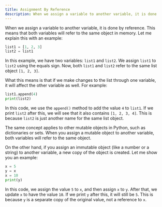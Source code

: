 ```yaml
---
title: Assignment By Reference
description: When we assign a variable to another variable, it is done by reference. This means that both variables will refer to the same object in memory.
---
```


When we assign a variable to another variable, it is done by reference. This means that both variables will refer to the same object in memory. Let me explain this with an example:

```python
list1 = [1, 2, 3]
list2 = list1
```

In this example, we have two variables: `list1` and `list2`. We assign `list1` to `list2` using the equals sign. Now, both `list1` and `list2` refer to the same list object `[1, 2, 3]`.

What this means is that if we make changes to the list through one variable, it will affect the other variable as well. For example:

```python
list1.append(4)
print(list2)
```

In this code, we use the `append()` method to add the value `4` to `list1`. If we print `list2` after this, we will see that it also contains `[1, 2, 3, 4]`. This is because `list2` is just another name for the same list object.

The same concept applies to other mutable objects in Python, such as dictionaries or sets. When you assign a mutable object to another variable, both variables will refer to the same object.

On the other hand, if you assign an immutable object (like a number or a string) to another variable, a new copy of the object is created. Let me show you an example:

```python
x = 5
y = x
x = 10
print(y)
```

In this code, we assign the value `5` to `x`, and then assign `x` to `y`. After that, we update `x` to have the value `10`. If we print `y` after this, it will still be `5`. This is because `y` is a separate copy of the original value, not a reference to `x`.
